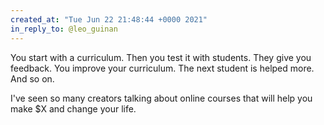 ```yaml
---
created_at: "Tue Jun 22 21:48:44 +0000 2021"
in_reply_to: @leo_guinan
---
```


You start with a curriculum. Then you test it with students. They give you feedback. You improve your curriculum. The next student is helped more. And so on.

I've seen so many creators talking about online courses that will help you make $X and change your life.